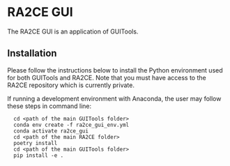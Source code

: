 # RA2CE GUI
The RA2CE GUI is an application of GUITools. 

Installation
---------------------------
Please follow the instructions below to install the Python environment used for both GUITools and RA2CE. Note that you must have access to the RA2CE repository which is currently private.

If running a development environment with Anaconda, the user may follow these steps in command line:
```
  cd <path of the main GUITools folder>
  conda env create -f ra2ce_gui_env.yml
  conda activate ra2ce_gui
  cd <path of the main RA2CE folder>
  poetry install
  cd <path of the main GUITools folder>
  pip install -e .
```
